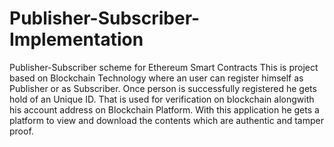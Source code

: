 # Publisher-Subscriber-Implementation
Publisher-Subscriber scheme for Ethereum Smart Contracts
This is project based on Blockchain Technology where an user can register himself as Publisher or as Subscriber. Once person is successfully registered he gets hold of an Unique ID. That is used for verification on blockchain alongwith his account address on Blockchain Platform. With this application he gets a platform to view and download the contents which are authentic and tamper proof.
